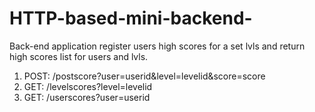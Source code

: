 # HTTP-based-mini-backend-
Back-end application register users high scores for a set lvls and return high scores list for users and lvls. 
1. POST: /postscore?user=userid&level=levelid&score=score
2. GET: /levelscores?level=levelid
3. GET: /userscores?user=userid
